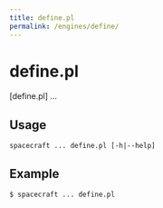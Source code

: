 ```yaml
---
title: define.pl
permalink: /engines/define/
---
```

[{{page.title}}]: {{site.engine_baseurl}}/{{page.title}}


define.pl
===========

[define.pl] ...


Usage
-----

```
spacecraft ... define.pl [-h|--help]
```


Example
-------

```
$ spacecraft ... define.pl
```
